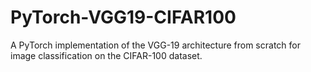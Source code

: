 # PyTorch-VGG19-CIFAR100
A PyTorch implementation of the VGG-19 architecture from scratch for image classification on the CIFAR-100 dataset.
